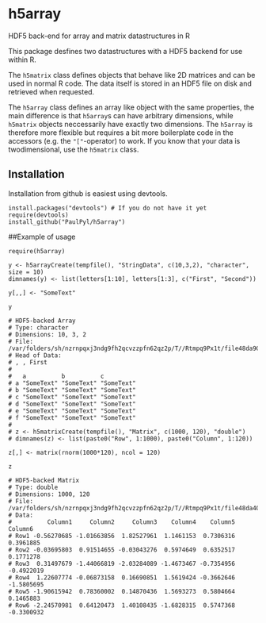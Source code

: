# h5array
HDF5 back-end for array and matrix datastructures in R

This package desfines two datastructures with a HDF5 backend for use within R.

The `h5matrix` class defines objects that behave like 2D matrices and can be used in normal R code.
The data itself is stored in an HDF5 file on disk and retrieved when requested.

The `h5array` class defines an array like object with the same properties, the main difference is that `h5array`s can have 
arbitrary dimensions, while `h5matrix` objects neccessarily have exactly two dimensions. The `h5array` is therefore more flexible but requires a bit more boilerplate code in the accessors (e.g. the `"["`-operator) to work.
If you know that your data is twodimensional, use the `h5matrix` class.

## Installation

Installation from github is easiest using devtools.
```{r}
install.packages("devtools") # If you do not have it yet
require(devtools)
install_github("PaulPyl/h5array")
```

##Example of usage
```{r}
require(h5array)

y <- h5arrayCreate(tempfile(), "StringData", c(10,3,2), "character", size = 10)
dimnames(y) <- list(letters[1:10], letters[1:3], c("First", "Second"))

y[,,] <- "SomeText"

y

# HDF5-backed Array
# Type: character
# Dimensions: 10, 3, 2
# File: /var/folders/sh/nzrnpqxj3ndg9fh2qcvzzpfn62qz2p/T//Rtmpq9Px1t/file48da90f2224
# Head of Data:
# , , First
# 
#   a          b          c         
# a "SomeText" "SomeText" "SomeText"
# b "SomeText" "SomeText" "SomeText"
# c "SomeText" "SomeText" "SomeText"
# d "SomeText" "SomeText" "SomeText"
# e "SomeText" "SomeText" "SomeText"
# f "SomeText" "SomeText" "SomeText"
# 
# z <- h5matrixCreate(tempfile(), "Matrix", c(1000, 120), "double")
# dimnames(z) <- list(paste0("Row", 1:1000), paste0("Column", 1:120))

z[,] <- matrix(rnorm(1000*120), ncol = 120)

z

# HDF5-backed Matrix
# Type: double
# Dimensions: 1000, 120
# File: /var/folders/sh/nzrnpqxj3ndg9fh2qcvzzpfn62qz2p/T//Rtmpq9Px1t/file48da408a6e21
# Data:
#          Column1     Column2     Column3    Column4    Column5    Column6
# Row1 -0.56270685 -1.01663856  1.82527961  1.1461153  0.7306316  0.3961885
# Row2 -0.03695803  0.91514655 -0.03043276  0.5974649  0.6352517  0.1771278
# Row3  0.31497679 -1.44066819 -2.03284089 -1.4673467 -0.7354956 -0.4922019
# Row4  1.22607774 -0.06873158  0.16690851  1.5619424 -0.3662646 -1.5805695
# Row5 -1.90615942  0.78360002  0.14870436  1.5693273  0.5804664  0.1465883
# Row6 -2.24570981  0.64120473  1.40108435 -1.6828315  0.5747368 -0.3300932
```
